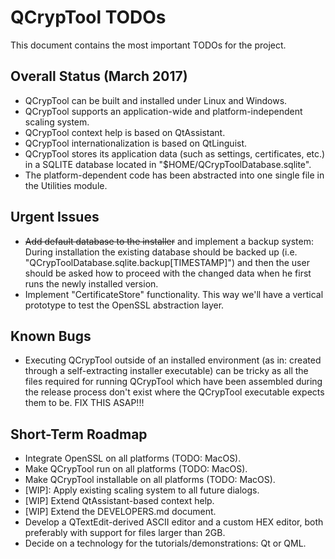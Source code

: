 # QCrypTool TODOs

This document contains the most important TODOs for the project.

## Overall Status (March 2017)

- QCrypTool can be built and installed under Linux and Windows.
- QCrypTool supports an application-wide and platform-independent scaling system.
- QCrypTool context help is based on QtAssistant.
- QCrypTool internationalization is based on QtLinguist.
- QCrypTool stores its application data (such as settings, certificates, etc.) in a SQLITE database located in "$HOME/QCrypToolDatabase.sqlite".
- The platform-dependent code has been abstracted into one single file in the Utilities module.

## Urgent Issues

- ~~Add default database to the installer~~ and implement a backup system: During installation the existing database should be backed up (i.e. "QCrypToolDatabase.sqlite.backup[TIMESTAMP]") and then the user should be asked how to proceed with the changed data when he first runs the newly installed version.
- Implement "CertificateStore" functionality. This way we'll have a vertical prototype to test the OpenSSL abstraction layer.

## Known Bugs

- Executing QCrypTool outside of an installed environment (as in: created through a self-extracting installer executable) can be tricky as all the files required for running QCrypTool which have been assembled during the release process don't exist where the QCrypTool executable expects them to be. FIX THIS ASAP!!!

## Short-Term Roadmap

- Integrate OpenSSL on all platforms (TODO: MacOS).
- Make QCrypTool run on all platforms (TODO: MacOS).
- Make QCrypTool installable on all platforms (TODO: MacOS).
- [WIP]: Apply existing scaling system to all future dialogs.
- [WIP] Extend QtAssistant-based context help.
- [WIP] Extend the DEVELOPERS.md document.
- Develop a QTextEdit-derived ASCII editor and a custom HEX editor, both preferably with support for files larger than 2GB.
- Decide on a technology for the tutorials/demonstrations: Qt or QML.

